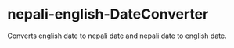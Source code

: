 nepali-english-DateConverter
============================

Converts english date to nepali date and nepali date to english date.
